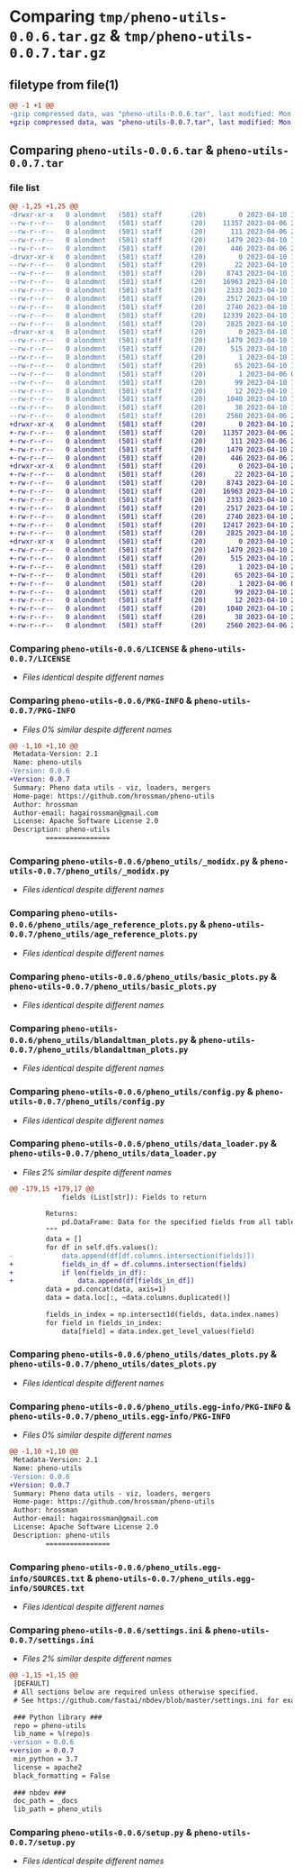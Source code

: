 # Comparing `tmp/pheno-utils-0.0.6.tar.gz` & `tmp/pheno-utils-0.0.7.tar.gz`

## filetype from file(1)

```diff
@@ -1 +1 @@
-gzip compressed data, was "pheno-utils-0.0.6.tar", last modified: Mon Apr 10 19:49:48 2023, max compression
+gzip compressed data, was "pheno-utils-0.0.7.tar", last modified: Mon Apr 10 21:18:41 2023, max compression
```

## Comparing `pheno-utils-0.0.6.tar` & `pheno-utils-0.0.7.tar`

### file list

```diff
@@ -1,25 +1,25 @@
-drwxr-xr-x   0 alondmnt   (501) staff       (20)        0 2023-04-10 19:49:48.599118 pheno-utils-0.0.6/
--rw-r--r--   0 alondmnt   (501) staff       (20)    11357 2023-04-06 20:07:34.000000 pheno-utils-0.0.6/LICENSE
--rw-r--r--   0 alondmnt   (501) staff       (20)      111 2023-04-06 20:07:42.000000 pheno-utils-0.0.6/MANIFEST.in
--rw-r--r--   0 alondmnt   (501) staff       (20)     1479 2023-04-10 19:49:48.598790 pheno-utils-0.0.6/PKG-INFO
--rw-r--r--   0 alondmnt   (501) staff       (20)      446 2023-04-06 20:07:47.000000 pheno-utils-0.0.6/README.md
-drwxr-xr-x   0 alondmnt   (501) staff       (20)        0 2023-04-10 19:49:48.595678 pheno-utils-0.0.6/pheno_utils/
--rw-r--r--   0 alondmnt   (501) staff       (20)       22 2023-04-10 19:46:34.000000 pheno-utils-0.0.6/pheno_utils/__init__.py
--rw-r--r--   0 alondmnt   (501) staff       (20)     8743 2023-04-10 19:46:34.000000 pheno-utils-0.0.6/pheno_utils/_modidx.py
--rw-r--r--   0 alondmnt   (501) staff       (20)    16963 2023-04-10 19:46:34.000000 pheno-utils-0.0.6/pheno_utils/age_reference_plots.py
--rw-r--r--   0 alondmnt   (501) staff       (20)     2333 2023-04-10 19:46:34.000000 pheno-utils-0.0.6/pheno_utils/basic_plots.py
--rw-r--r--   0 alondmnt   (501) staff       (20)     2517 2023-04-10 19:46:34.000000 pheno-utils-0.0.6/pheno_utils/blandaltman_plots.py
--rw-r--r--   0 alondmnt   (501) staff       (20)     2740 2023-04-10 19:46:34.000000 pheno-utils-0.0.6/pheno_utils/config.py
--rw-r--r--   0 alondmnt   (501) staff       (20)    12339 2023-04-10 19:46:34.000000 pheno-utils-0.0.6/pheno_utils/data_loader.py
--rw-r--r--   0 alondmnt   (501) staff       (20)     2825 2023-04-10 19:46:34.000000 pheno-utils-0.0.6/pheno_utils/dates_plots.py
-drwxr-xr-x   0 alondmnt   (501) staff       (20)        0 2023-04-10 19:49:48.598373 pheno-utils-0.0.6/pheno_utils.egg-info/
--rw-r--r--   0 alondmnt   (501) staff       (20)     1479 2023-04-10 19:49:48.000000 pheno-utils-0.0.6/pheno_utils.egg-info/PKG-INFO
--rw-r--r--   0 alondmnt   (501) staff       (20)      515 2023-04-10 19:49:48.000000 pheno-utils-0.0.6/pheno_utils.egg-info/SOURCES.txt
--rw-r--r--   0 alondmnt   (501) staff       (20)        1 2023-04-10 19:49:48.000000 pheno-utils-0.0.6/pheno_utils.egg-info/dependency_links.txt
--rw-r--r--   0 alondmnt   (501) staff       (20)       65 2023-04-10 19:49:48.000000 pheno-utils-0.0.6/pheno_utils.egg-info/entry_points.txt
--rw-r--r--   0 alondmnt   (501) staff       (20)        1 2023-04-06 08:56:36.000000 pheno-utils-0.0.6/pheno_utils.egg-info/not-zip-safe
--rw-r--r--   0 alondmnt   (501) staff       (20)       99 2023-04-10 19:49:48.000000 pheno-utils-0.0.6/pheno_utils.egg-info/requires.txt
--rw-r--r--   0 alondmnt   (501) staff       (20)       12 2023-04-10 19:49:48.000000 pheno-utils-0.0.6/pheno_utils.egg-info/top_level.txt
--rw-r--r--   0 alondmnt   (501) staff       (20)     1040 2023-04-10 19:45:23.000000 pheno-utils-0.0.6/settings.ini
--rw-r--r--   0 alondmnt   (501) staff       (20)       38 2023-04-10 19:49:48.599242 pheno-utils-0.0.6/setup.cfg
--rw-r--r--   0 alondmnt   (501) staff       (20)     2560 2023-04-06 20:07:57.000000 pheno-utils-0.0.6/setup.py
+drwxr-xr-x   0 alondmnt   (501) staff       (20)        0 2023-04-10 21:18:41.337829 pheno-utils-0.0.7/
+-rw-r--r--   0 alondmnt   (501) staff       (20)    11357 2023-04-06 20:07:34.000000 pheno-utils-0.0.7/LICENSE
+-rw-r--r--   0 alondmnt   (501) staff       (20)      111 2023-04-06 20:07:42.000000 pheno-utils-0.0.7/MANIFEST.in
+-rw-r--r--   0 alondmnt   (501) staff       (20)     1479 2023-04-10 21:18:41.337496 pheno-utils-0.0.7/PKG-INFO
+-rw-r--r--   0 alondmnt   (501) staff       (20)      446 2023-04-06 20:07:47.000000 pheno-utils-0.0.7/README.md
+drwxr-xr-x   0 alondmnt   (501) staff       (20)        0 2023-04-10 21:18:41.334323 pheno-utils-0.0.7/pheno_utils/
+-rw-r--r--   0 alondmnt   (501) staff       (20)       22 2023-04-10 20:10:59.000000 pheno-utils-0.0.7/pheno_utils/__init__.py
+-rw-r--r--   0 alondmnt   (501) staff       (20)     8743 2023-04-10 20:10:59.000000 pheno-utils-0.0.7/pheno_utils/_modidx.py
+-rw-r--r--   0 alondmnt   (501) staff       (20)    16963 2023-04-10 20:10:59.000000 pheno-utils-0.0.7/pheno_utils/age_reference_plots.py
+-rw-r--r--   0 alondmnt   (501) staff       (20)     2333 2023-04-10 20:10:59.000000 pheno-utils-0.0.7/pheno_utils/basic_plots.py
+-rw-r--r--   0 alondmnt   (501) staff       (20)     2517 2023-04-10 20:10:59.000000 pheno-utils-0.0.7/pheno_utils/blandaltman_plots.py
+-rw-r--r--   0 alondmnt   (501) staff       (20)     2740 2023-04-10 20:10:59.000000 pheno-utils-0.0.7/pheno_utils/config.py
+-rw-r--r--   0 alondmnt   (501) staff       (20)    12417 2023-04-10 20:10:59.000000 pheno-utils-0.0.7/pheno_utils/data_loader.py
+-rw-r--r--   0 alondmnt   (501) staff       (20)     2825 2023-04-10 20:10:59.000000 pheno-utils-0.0.7/pheno_utils/dates_plots.py
+drwxr-xr-x   0 alondmnt   (501) staff       (20)        0 2023-04-10 21:18:41.337077 pheno-utils-0.0.7/pheno_utils.egg-info/
+-rw-r--r--   0 alondmnt   (501) staff       (20)     1479 2023-04-10 21:18:41.000000 pheno-utils-0.0.7/pheno_utils.egg-info/PKG-INFO
+-rw-r--r--   0 alondmnt   (501) staff       (20)      515 2023-04-10 21:18:41.000000 pheno-utils-0.0.7/pheno_utils.egg-info/SOURCES.txt
+-rw-r--r--   0 alondmnt   (501) staff       (20)        1 2023-04-10 21:18:41.000000 pheno-utils-0.0.7/pheno_utils.egg-info/dependency_links.txt
+-rw-r--r--   0 alondmnt   (501) staff       (20)       65 2023-04-10 21:18:41.000000 pheno-utils-0.0.7/pheno_utils.egg-info/entry_points.txt
+-rw-r--r--   0 alondmnt   (501) staff       (20)        1 2023-04-06 08:56:36.000000 pheno-utils-0.0.7/pheno_utils.egg-info/not-zip-safe
+-rw-r--r--   0 alondmnt   (501) staff       (20)       99 2023-04-10 21:18:41.000000 pheno-utils-0.0.7/pheno_utils.egg-info/requires.txt
+-rw-r--r--   0 alondmnt   (501) staff       (20)       12 2023-04-10 21:18:41.000000 pheno-utils-0.0.7/pheno_utils.egg-info/top_level.txt
+-rw-r--r--   0 alondmnt   (501) staff       (20)     1040 2023-04-10 20:10:51.000000 pheno-utils-0.0.7/settings.ini
+-rw-r--r--   0 alondmnt   (501) staff       (20)       38 2023-04-10 21:18:41.337969 pheno-utils-0.0.7/setup.cfg
+-rw-r--r--   0 alondmnt   (501) staff       (20)     2560 2023-04-06 20:07:57.000000 pheno-utils-0.0.7/setup.py
```

### Comparing `pheno-utils-0.0.6/LICENSE` & `pheno-utils-0.0.7/LICENSE`

 * *Files identical despite different names*

### Comparing `pheno-utils-0.0.6/PKG-INFO` & `pheno-utils-0.0.7/PKG-INFO`

 * *Files 0% similar despite different names*

```diff
@@ -1,10 +1,10 @@
 Metadata-Version: 2.1
 Name: pheno-utils
-Version: 0.0.6
+Version: 0.0.7
 Summary: Pheno data utils - viz, loaders, mergers
 Home-page: https://github.com/hrossman/pheno-utils
 Author: hrossman
 Author-email: hagairossman@gmail.com
 License: Apache Software License 2.0
 Description: pheno-utils
         ================
```

### Comparing `pheno-utils-0.0.6/pheno_utils/_modidx.py` & `pheno-utils-0.0.7/pheno_utils/_modidx.py`

 * *Files identical despite different names*

### Comparing `pheno-utils-0.0.6/pheno_utils/age_reference_plots.py` & `pheno-utils-0.0.7/pheno_utils/age_reference_plots.py`

 * *Files identical despite different names*

### Comparing `pheno-utils-0.0.6/pheno_utils/basic_plots.py` & `pheno-utils-0.0.7/pheno_utils/basic_plots.py`

 * *Files identical despite different names*

### Comparing `pheno-utils-0.0.6/pheno_utils/blandaltman_plots.py` & `pheno-utils-0.0.7/pheno_utils/blandaltman_plots.py`

 * *Files identical despite different names*

### Comparing `pheno-utils-0.0.6/pheno_utils/config.py` & `pheno-utils-0.0.7/pheno_utils/config.py`

 * *Files identical despite different names*

### Comparing `pheno-utils-0.0.6/pheno_utils/data_loader.py` & `pheno-utils-0.0.7/pheno_utils/data_loader.py`

 * *Files 2% similar despite different names*

```diff
@@ -179,15 +179,17 @@
             fields (List[str]): Fields to return
 
         Returns:
             pd.DataFrame: Data for the specified fields from all tables
         """
         data = []
         for df in self.dfs.values():
-            data.append(df[df.columns.intersection(fields)])
+            fields_in_df = df.columns.intersection(fields)
+            if len(fields_in_df):
+                data.append(df[fields_in_df])
         data = pd.concat(data, axis=1)
         data = data.loc[:, ~data.columns.duplicated()]
 
         fields_in_index = np.intersect1d(fields, data.index.names)
         for field in fields_in_index:
             data[field] = data.index.get_level_values(field)
```

### Comparing `pheno-utils-0.0.6/pheno_utils/dates_plots.py` & `pheno-utils-0.0.7/pheno_utils/dates_plots.py`

 * *Files identical despite different names*

### Comparing `pheno-utils-0.0.6/pheno_utils.egg-info/PKG-INFO` & `pheno-utils-0.0.7/pheno_utils.egg-info/PKG-INFO`

 * *Files 0% similar despite different names*

```diff
@@ -1,10 +1,10 @@
 Metadata-Version: 2.1
 Name: pheno-utils
-Version: 0.0.6
+Version: 0.0.7
 Summary: Pheno data utils - viz, loaders, mergers
 Home-page: https://github.com/hrossman/pheno-utils
 Author: hrossman
 Author-email: hagairossman@gmail.com
 License: Apache Software License 2.0
 Description: pheno-utils
         ================
```

### Comparing `pheno-utils-0.0.6/pheno_utils.egg-info/SOURCES.txt` & `pheno-utils-0.0.7/pheno_utils.egg-info/SOURCES.txt`

 * *Files identical despite different names*

### Comparing `pheno-utils-0.0.6/settings.ini` & `pheno-utils-0.0.7/settings.ini`

 * *Files 2% similar despite different names*

```diff
@@ -1,15 +1,15 @@
 [DEFAULT]
 # All sections below are required unless otherwise specified.
 # See https://github.com/fastai/nbdev/blob/master/settings.ini for examples.
 
 ### Python library ###
 repo = pheno-utils
 lib_name = %(repo)s
-version = 0.0.6
+version = 0.0.7
 min_python = 3.7
 license = apache2
 black_formatting = False
 
 ### nbdev ###
 doc_path = _docs
 lib_path = pheno_utils
```

### Comparing `pheno-utils-0.0.6/setup.py` & `pheno-utils-0.0.7/setup.py`

 * *Files identical despite different names*


